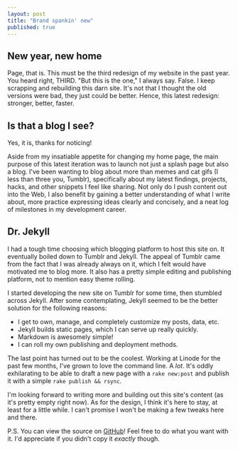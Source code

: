 ```yaml
---
layout: post
title: "Brand spankin' new"
published: true
---
```


## New year, new home

Page, that is. This must be the third redesign of my website in the past year. You heard right, THIRD. "But this is the one," I always say. False. I keep scrapping and rebuilding this darn site. It's not that I thought the old versions were bad, they just could be better. Hence, this latest redesign: stronger, better, faster.

## Is that a blog I see?

Yes, it is, thanks for noticing!

Aside from my insatiable appetite for changing my home page, the main purpose of this latest iteration was to launch not just a splash page but also a blog. I've been wanting to blog about more than memes and cat gifs (I less than three you, Tumblr), specifically about my latest findings, projects, hacks, and other snippets I feel like sharing. Not only do I push content out into the Web, I also benefit by gaining a better understanding of what I write about, more practice expressing ideas clearly and concisely, and a neat log of milestones in my development career.

## Dr. Jekyll

I had a tough time choosing which blogging platform to host this site on. It eventually boiled down to Tumblr and Jekyll. The appeal of Tumblr came from the fact that I was already always on it, which I felt would have motivated me to blog more. It also has a pretty simple editing and publishing platform, not to mention easy theme rolling.

I started developing the new site on Tumblr for some time, then stumbled across Jekyll. After some contemplating, Jekyll seemed to be the better solution for the following reasons:

*   I get to own, manage, and completely customize my posts, data, etc.
*   Jekyll builds static pages, which I can serve up really quickly.
*   Markdown is awesomely simple!
*   I can roll my own publishing and deployment methods.

The last point has turned out to be the coolest. Working at Linode for the past few months, I've grown to love the command line. A _lot_. It's oddly exhilarating to be able to draft a new page with a `rake new:post` and publish it with a simple `rake publish && rsync`.

I'm looking forward to writing more and building out this site's content (as it's pretty empty right now). As for the design, I think it's here to stay, at least for a little while. I can't promise I won't be making a few tweaks here and there.

P.S. You can view the source on [GitHub](http://github.com/jico/baligod.com)! Feel free to do what you want with it. I'd appreciate if you didn't copy it _exactly_ though.